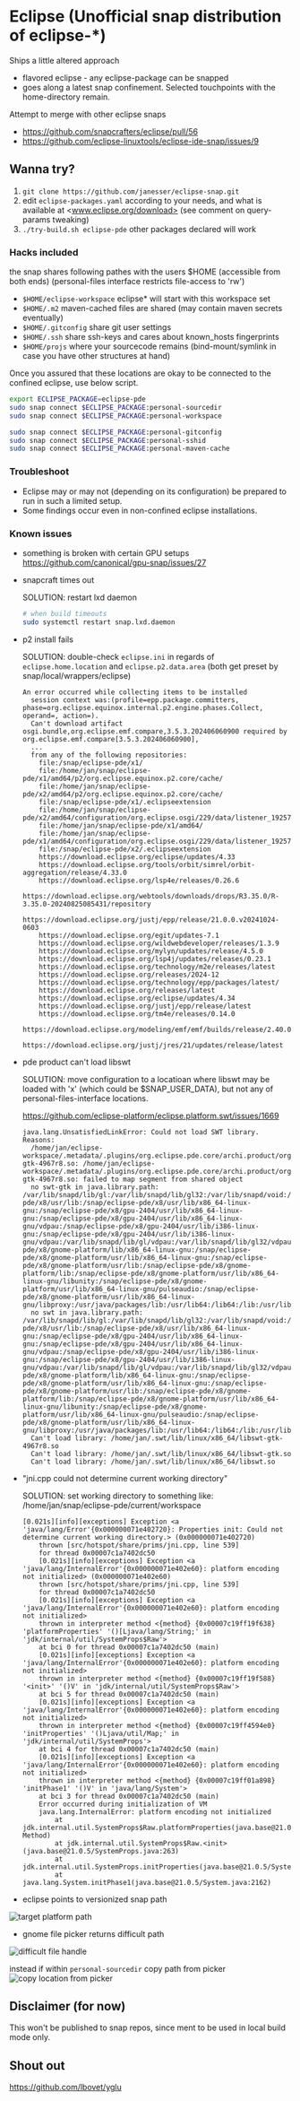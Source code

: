 # Eclipse (Unofficial snap distribution of eclipse-*)

Ships a little altered approach

* flavored eclipse - any eclipse-package can be snapped
* goes along a latest snap confinement.
Selected touchpoints with the home-directory remain.

Attempt to merge with other eclipse snaps

* <https://github.com/snapcrafters/eclipse/pull/56>
* <https://github.com/eclipse-linuxtools/eclipse-ide-snap/issues/9>

## Wanna try?

1. `git clone https://github.com/janesser/eclipse-snap.git`
2. edit `eclipse-packages.yaml` according to your needs, and what is available at <www.eclipse.org/download> (see comment on query-params tweaking)
3. `./try-build.sh eclipse-pde` other packages declared will work

### Hacks included

the snap shares following pathes with the users $HOME (accessible from both ends)
(personal-files interface restricts file-access to 'rw')

* `$HOME/eclipse-workspace` eclipse* will start with this workspace set
* `$HOME/.m2` maven-cached files are shared (may contain maven secrets eventually)
* `$HOME/.gitconfig` share git user settings
* `$HOME/.ssh` share ssh-keys and cares about known_hosts fingerprints
* `$HOME/projs` where your sourcecode remains (bind-mount/symlink in case you have other structures at hand)

Once you assured that these locations are okay to be connected to the confined eclipse, use below script.

```bash
export ECLIPSE_PACKAGE=eclipse-pde
sudo snap connect $ECLIPSE_PACKAGE:personal-sourcedir
sudo snap connect $ECLIPSE_PACKAGE:personal-workspace

sudo snap connect $ECLIPSE_PACKAGE:personal-gitconfig
sudo snap connect $ECLIPSE_PACKAGE:personal-sshid
sudo snap connect $ECLIPSE_PACKAGE:personal-maven-cache
```

### Troubleshoot

* Eclipse may or may not (depending on its configuration) be prepared to run in such a limited setup.
* Some findings occur even in non-confined eclipse installations.

### Known issues

* something is broken with certain GPU setups <https://github.com/canonical/gpu-snap/issues/27>

* snapcraft times out

  SOLUTION: restart lxd daemon
  
  ```bash
  # when build timeouts
  sudo systemctl restart snap.lxd.daemon
  ```

* p2 install fails

  SOLUTION: double-check `eclipse.ini` in regards of `eclipse.home.location` and `eclipse.p2.data.area`
  (both get preset by snap/local/wrappers/eclipse)

  ```text
  An error occurred while collecting items to be installed
    session context was:(profile=epp.package.committers, phase=org.eclipse.equinox.internal.p2.engine.phases.Collect, operand=, action=).
    Can't download artifact osgi.bundle,org.eclipse.emf.compare,3.5.3.202406060900 required by org.eclipse.emf.compare[3.5.3.202406060900], 
    ...
    from any of the following repositories: 
      file:/snap/eclipse-pde/x1/
      file:/home/jan/snap/eclipse-pde/x1/amd64/p2/org.eclipse.equinox.p2.core/cache/
      file:/home/jan/snap/eclipse-pde/x2/amd64/p2/org.eclipse.equinox.p2.core/cache/
      file:/snap/eclipse-pde/x1/.eclipseextension
      file:/home/jan/snap/eclipse-pde/x2/amd64/configuration/org.eclipse.osgi/229/data/listener_1925729951/
      file:/home/jan/snap/eclipse-pde/x1/amd64/
      file:/home/jan/snap/eclipse-pde/x1/amd64/configuration/org.eclipse.osgi/229/data/listener_1925729951/
      file:/snap/eclipse-pde/x2/.eclipseextension
      https://download.eclipse.org/eclipse/updates/4.33
      https://download.eclipse.org/tools/orbit/simrel/orbit-aggregation/release/4.33.0
      https://download.eclipse.org/lsp4e/releases/0.26.6
      https://download.eclipse.org/webtools/downloads/drops/R3.35.0/R-3.35.0-20240825085431/repository
      https://download.eclipse.org/justj/epp/release/21.0.0.v20241024-0603
      https://download.eclipse.org/egit/updates-7.1
      https://download.eclipse.org/wildwebdeveloper/releases/1.3.9
      https://download.eclipse.org/mylyn/updates/release/4.5.0
      https://download.eclipse.org/lsp4j/updates/releases/0.23.1
      https://download.eclipse.org/technology/m2e/releases/latest
      https://download.eclipse.org/releases/2024-12
      https://download.eclipse.org/technology/epp/packages/latest/
      https://download.eclipse.org/releases/latest
      https://download.eclipse.org/eclipse/updates/4.34
      https://download.eclipse.org/justj/epp/release/latest
      https://download.eclipse.org/tm4e/releases/0.14.0
      https://download.eclipse.org/modeling/emf/emf/builds/release/2.40.0
      https://download.eclipse.org/justj/jres/21/updates/release/latest
  ```

* pde product can't load libswt

  SOLUTION: move configuration to a locatioan where libswt may be loaded with 'x' (which could be $SNAP_USER_DATA), but not any of personal-files-interface locations.

  <https://github.com/eclipse-platform/eclipse.platform.swt/issues/1669>

  ```text
  java.lang.UnsatisfiedLinkError: Could not load SWT library. Reasons: 
    /home/jan/eclipse-workspace/.metadata/.plugins/org.eclipse.pde.core/archi.product/org.eclipse.osgi/182/0/.cp/libswt-gtk-4967r8.so: /home/jan/eclipse-workspace/.metadata/.plugins/org.eclipse.pde.core/archi.product/org.eclipse.osgi/182/0/.cp/libswt-gtk-4967r8.so: failed to map segment from shared object
    no swt-gtk in java.library.path: /var/lib/snapd/lib/gl:/var/lib/snapd/lib/gl32:/var/lib/snapd/void:/snap/eclipse-pde/x8/usr/lib:/snap/eclipse-pde/x8/usr/lib/x86_64-linux-gnu:/snap/eclipse-pde/x8/gpu-2404/usr/lib/x86_64-linux-gnu:/snap/eclipse-pde/x8/gpu-2404/usr/lib/x86_64-linux-gnu/vdpau:/snap/eclipse-pde/x8/gpu-2404/usr/lib/i386-linux-gnu:/snap/eclipse-pde/x8/gpu-2404/usr/lib/i386-linux-gnu/vdpau:/var/lib/snapd/lib/gl/vdpau:/var/lib/snapd/lib/gl32/vdpau:/snap/eclipse-pde/x8/gnome-platform/lib/x86_64-linux-gnu:/snap/eclipse-pde/x8/gnome-platform/usr/lib/x86_64-linux-gnu:/snap/eclipse-pde/x8/gnome-platform/usr/lib:/snap/eclipse-pde/x8/gnome-platform/lib:/snap/eclipse-pde/x8/gnome-platform/usr/lib/x86_64-linux-gnu/libunity:/snap/eclipse-pde/x8/gnome-platform/usr/lib/x86_64-linux-gnu/pulseaudio:/snap/eclipse-pde/x8/gnome-platform/usr/lib/x86_64-linux-gnu/libproxy:/usr/java/packages/lib:/usr/lib64:/lib64:/lib:/usr/lib
    no swt in java.library.path: /var/lib/snapd/lib/gl:/var/lib/snapd/lib/gl32:/var/lib/snapd/void:/snap/eclipse-pde/x8/usr/lib:/snap/eclipse-pde/x8/usr/lib/x86_64-linux-gnu:/snap/eclipse-pde/x8/gpu-2404/usr/lib/x86_64-linux-gnu:/snap/eclipse-pde/x8/gpu-2404/usr/lib/x86_64-linux-gnu/vdpau:/snap/eclipse-pde/x8/gpu-2404/usr/lib/i386-linux-gnu:/snap/eclipse-pde/x8/gpu-2404/usr/lib/i386-linux-gnu/vdpau:/var/lib/snapd/lib/gl/vdpau:/var/lib/snapd/lib/gl32/vdpau:/snap/eclipse-pde/x8/gnome-platform/lib/x86_64-linux-gnu:/snap/eclipse-pde/x8/gnome-platform/usr/lib/x86_64-linux-gnu:/snap/eclipse-pde/x8/gnome-platform/usr/lib:/snap/eclipse-pde/x8/gnome-platform/lib:/snap/eclipse-pde/x8/gnome-platform/usr/lib/x86_64-linux-gnu/libunity:/snap/eclipse-pde/x8/gnome-platform/usr/lib/x86_64-linux-gnu/pulseaudio:/snap/eclipse-pde/x8/gnome-platform/usr/lib/x86_64-linux-gnu/libproxy:/usr/java/packages/lib:/usr/lib64:/lib64:/lib:/usr/lib
    Can't load library: /home/jan/.swt/lib/linux/x86_64/libswt-gtk-4967r8.so
    Can't load library: /home/jan/.swt/lib/linux/x86_64/libswt-gtk.so
    Can't load library: /home/jan/.swt/lib/linux/x86_64/libswt.so
  ```

* "jni.cpp could not determine current working directory"
  
  SOLUTION: set working directory to something like: /home/jan/snap/eclipse-pde/current/workspace

  ```text
  [0.021s][info][exceptions] Exception <a 'java/lang/Error'{0x000000071e402720}: Properties init: Could not determine current working directory.> (0x000000071e402720) 
      thrown [src/hotspot/share/prims/jni.cpp, line 539]
      for thread 0x00007c1a7402dc50
      [0.021s][info][exceptions] Exception <a 'java/lang/InternalError'{0x000000071e402e60}: platform encoding not initialized> (0x000000071e402e60) 
      thrown [src/hotspot/share/prims/jni.cpp, line 539]
      for thread 0x00007c1a7402dc50
      [0.021s][info][exceptions] Exception <a 'java/lang/InternalError'{0x000000071e402e60}: platform encoding not initialized>
      thrown in interpreter method <{method} {0x00007c19ff19f638} 'platformProperties' '()[Ljava/lang/String;' in 'jdk/internal/util/SystemProps$Raw'>
      at bci 0 for thread 0x00007c1a7402dc50 (main)
      [0.021s][info][exceptions] Exception <a 'java/lang/InternalError'{0x000000071e402e60}: platform encoding not initialized>
      thrown in interpreter method <{method} {0x00007c19ff19f588} '<init>' '()V' in 'jdk/internal/util/SystemProps$Raw'>
      at bci 5 for thread 0x00007c1a7402dc50 (main)
      [0.021s][info][exceptions] Exception <a 'java/lang/InternalError'{0x000000071e402e60}: platform encoding not initialized>
      thrown in interpreter method <{method} {0x00007c19ff4594e0} 'initProperties' '()Ljava/util/Map;' in 'jdk/internal/util/SystemProps'>
      at bci 4 for thread 0x00007c1a7402dc50 (main)
      [0.021s][info][exceptions] Exception <a 'java/lang/InternalError'{0x000000071e402e60}: platform encoding not initialized>
      thrown in interpreter method <{method} {0x00007c19ff01a898} 'initPhase1' '()V' in 'java/lang/System'>
      at bci 3 for thread 0x00007c1a7402dc50 (main)
      Error occurred during initialization of VM
      java.lang.InternalError: platform encoding not initialized
          at jdk.internal.util.SystemProps$Raw.platformProperties(java.base@21.0.5/Native Method)
          at jdk.internal.util.SystemProps$Raw.<init>(java.base@21.0.5/SystemProps.java:263)
          at jdk.internal.util.SystemProps.initProperties(java.base@21.0.5/SystemProps.java:67)
          at java.lang.System.initPhase1(java.base@21.0.5/System.java:2162)
  ```

* eclipse points to versionized snap path

![target platform path](target_platform_path.png)

* gnome file picker returns difficult path

![difficult file handle](difficult_file_handle.png)

instead if within `personal-sourcedir` copy path from picker
![copy location from picker](copy_location_from_picker.png)

## Disclaimer (for now)

This won't be published to snap repos, since ment to be used in local build mode only.

## Shout out

<https://github.com/lbovet/yglu>
